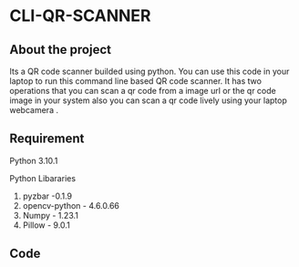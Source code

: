 # CLI-QR-SCANNER 

## About the project
Its a QR code scanner builded using python. You can use this code in your laptop to run this command line based QR code scanner. It has two operations that you can scan a qr code from a image url or the qr code image in your system also you can scan a qr code lively using your laptop webcamera .

## Requirement
Python 3.10.1

Python Libararies

1) pyzbar -0.1.9
2) opencv-python - 4.6.0.66
3) Numpy - 1.23.1
4) Pillow -  9.0.1

## Code
